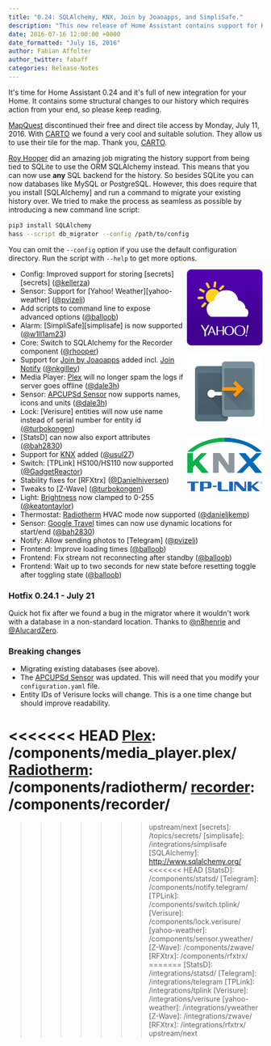 ```yaml
---
title: "0.24: SQLAlchemy, KNX, Join by Joaoapps, and SimpliSafe."
description: "This new release of Home Assistant contains support for KNX, Join by Joaoapps, and SimpliSafe. As of now our new database backend is SQLAlchemy which gives you more flexibility for storing your data."
date: 2016-07-16 12:00:00 +0000
date_formatted: "July 16, 2016"
author: Fabian Affolter
author_twitter: fabaff
categories: Release-Notes
---
```


It's time for Home Assistant 0.24 and it's full of new integration for your Home. It contains some structural changes to our history which requires action from your end, so please keep reading.

[MapQuest] discontinued their free and direct tile access by Monday, July 11, 2016. With [CARTO] we found a very cool and suitable solution. They allow us to use their tile for the map. Thank you, [CARTO].

[Roy Hooper][@rhooper] did an amazing job migrating the history support from being tied to SQLite to use the ORM SQLAlchemy instead. This means that you can now use **any** SQL backend for the history. So besides SQLite you can now databases like MySQL or PostgreSQL. However, this does require that you install [SQLAlchemy] and run a command to migrate your existing history over. We tried to make the process as seamless as possible by introducing a new command line script: 

```bash
pip3 install SQLAlchemy
hass --script db_migrator --config /path/to/config
```

You can omit the `--config` option if you use the default configuration directory. Run the script with `--help` to get more options.

<img src='/images/supported_brands/yahooweather.png' style='clear: right; margin-left: 5px; border:none; box-shadow: none; float: right; margin-bottom: 16px;' width='150' /><img src='/images/supported_brands/joaoapps_join.png' style='clear: right; margin-left: 5px; border:none; box-shadow: none; float: right; margin-bottom: 16px;' width='150' /><img src='/images/supported_brands/knx.png' style='clear: right; margin-left: 5px; border:none; box-shadow: none; float: right; margin-bottom: 16px;' width='150' /><img src='/images/supported_brands/tp-link.png' style='clear: right; margin-left: 5px; border:none; box-shadow: none; float: right; margin-bottom: 16px;' width='150' />

- Config: Improved support for storing [secrets][secrets] ([@kellerza])
- Sensor: Support for [Yahoo! Weather][yahoo-weather] ([@pvizeli])
- Add scripts to command line to expose advanced options ([@balloob])
- Alarm: [SimpliSafe][simplisafe] is now supported ([@w1ll1am23]) 
- Core: Switch to SQLAlchemy for the Recorder component ([@rhooper])
- Support for [Join by Joaoapps][join-joaoapps] added incl. [Join Notify][join-notify] ([@nkgilley])
- Media Player: [Plex] will no longer spam the logs if server goes offline ([@dale3h])
- Sensor: [APCUPSd Sensor][apcupsd-sensor] now supports names, icons and units ([@dale3h])
- Lock: [Verisure] entities will now use name instead of serial number for entity id ([@turbokongen])
- [StatsD] can now also export attributes ([@bah2830])
- Support for [KNX] added ([@usul27])
- Switch: [TPLink] HS100/HS110 now supported ([@GadgetReactor])
- Stability fixes for [RFXtrx] ([@Danielhiversen])
- Tweaks to [Z-Wave] ([@turbokongen])
- Light: [Brightness] now clamped to 0-255 ([@keatontaylor])
- Thermostat: [Radiotherm] HVAC mode now supported ([@danieljkemp])
- Sensor: [Google Travel] times can now use dynamic locations for start/end ([@bah2830])
- Notify: Allow sending photos to [Telegram] ([@pvizeli])
- Frontend: Improve loading times ([@balloob])
- Frontend: Fix stream not reconnecting after standby ([@balloob])
- Frontend: Wait up to two seconds for new state before resetting toggle after toggling state ([@balloob])

### Hotfix 0.24.1 - July 21

Quick hot fix after we found a bug in the migrator where it wouldn't work with a database in a non-standard location. Thanks to [@n8henrie] and [@AlucardZero].

### Breaking changes

- Migrating existing databases (see above).
- The [APCUPSd Sensor][apcupsd-sensor] was updated. This will need that you modify your `configuration.yaml` file.
- Entity IDs of Verisure locks will change. This is a one time change but should improve readability.

[@bah2830]: https://github.com/bah2830/
[@balloob]: https://github.com/balloob/
[@dale3h]: https://github.com/dale3h/
[@danieljkemp]: https://github.com/danieljkemp
[@GadgetReactor]: https://github.com/GadgetReactor
[@keatontaylor]: https://github.com/keatontaylor
[@kellerza]: https://github.com/kellerza/
[@nkgilley]: https://github.com/nkgilley
[@pvizeli]: https://github.com/pvizeli/
[@rhooper]: https://github.com/rhooper/
[@turbokongen]: https://github.com/turbokongen/
[@usul27]: https://github.com/usul27
[@w1ll1am23]: https://github.com/w1ll1am23/
[@n8henrie]: https://github.com/n8henrie/
[@AlucardZero]: https://github.com/AlucardZero/
[@Danielhiversen]: https://github.com/danielhiversen


[apcupsd-sensor]: /integrations/apcupsd#sensor
[Brightness]: /integrations/light/
[CARTO]: https://carto.com/
[Google Travel]: /integrations/google_travel_time
[imap-sensor]: /component/sensor.imap/
[join-joaoapps]: /integrations/joaoapps_join/
[join-notify]: /integrations/joaoapps_join
[KNX]: /integrations/knx/
[MapQuest]: https://www.mapquest.com/
<<<<<<< HEAD
[Plex]: /components/media_player.plex/
[Radiotherm]: /components/radiotherm/
[recorder]: /components/recorder/
=======
[Plex]: /integrations/plex#media-player
[Radiotherm]: /integrations/radiotherm/
[recorder]: /integrations/recorder/
>>>>>>> upstream/next
[secrets]: /topics/secrets/
[simplisafe]: /integrations/simplisafe
[SQLAlchemy]: http://www.sqlalchemy.org/
<<<<<<< HEAD
[StatsD]: /components/statsd/
[Telegram]: /components/notify.telegram/
[TPLink]: /components/switch.tplink/
[Verisure]: /components/lock.verisure/
[yahoo-weather]: /components/sensor.yweather/
[Z-Wave]: /components/zwave/
[RFXtrx]: /components/rfxtrx/
=======
[StatsD]: /integrations/statsd/
[Telegram]: /integrations/telegram
[TPLink]: /integrations/tplink
[Verisure]: /integrations/verisure
[yahoo-weather]: /integrations/yweather
[Z-Wave]: /integrations/zwave/
[RFXtrx]: /integrations/rfxtrx/
>>>>>>> upstream/next

